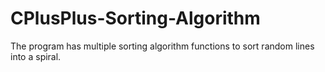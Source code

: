 # CPlusPlus-Sorting-Algorithm
The program has multiple sorting algorithm functions to sort random lines into a spiral.

